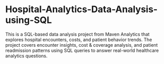 # Hospital-Analytics-Data-Analysis-using-SQL
This is a SQL-based data analysis project from Maven Analytics that explores hospital encounters, costs, and patient behavior trends. The project covers encounter insights, cost &amp; coverage analysis, and patient readmission patterns using SQL queries to answer real-world healthcare analytics questions.
